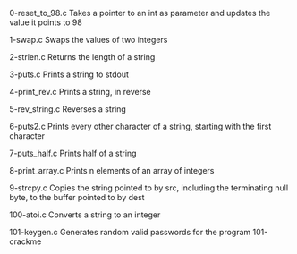0-reset_to_98.c Takes a pointer to an int as parameter and updates the value it points to 98

1-swap.c Swaps the values of two integers

2-strlen.c Returns the length of a string

3-puts.c Prints a string to stdout

4-print_rev.c Prints a string, in reverse

5-rev_string.c Reverses a string

6-puts2.c Prints every other character of a string, starting with the first character

7-puts_half.c Prints half of a string

8-print_array.c Prints n elements of an array of integers

9-strcpy.c Copies the string pointed to by src, including the terminating null byte, to the buffer pointed to by dest

100-atoi.c Converts a string to an integer

101-keygen.c Generates random valid passwords for the program 101-crackme
